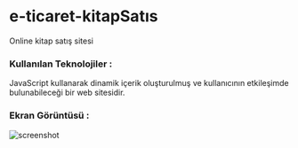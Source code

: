 <h1>e-ticaret-kitapSatıs</h1>
Online kitap satış sitesi
<h3>Kullanılan Teknolojiler :</h3>
JavaScript kullanarak dinamik içerik oluşturulmuş ve kullanıcının etkileşimde bulunabileceği bir web sitesidir.
<h3>Ekran Görüntüsü :</h3>

![screenshot](screenshot.gif)

